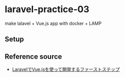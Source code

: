 # laravel-practice-03
make lalavel + Vue.js app with docker + LAMP
## Setup

## Reference source
* [LaravelでVue.jsを使って開発するファーストステップ](https://www.ritolab.com/entry/171)
